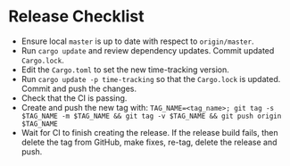# Release Checklist

- Ensure local `master` is up to date with respect to `origin/master`.
- Run `cargo update` and review dependency updates. Commit updated `Cargo.lock`.
- Edit the `Cargo.toml` to set the new time-tracking version.
- Run `cargo update -p time-tracking` so that the `Cargo.lock` is updated.
  Commit and push the changes.
- Check that the CI is passing.
- Create and push the new tag with: `TAG_NAME=<tag_name>; git tag -s $TAG_NAME -m $TAG_NAME && git tag -v $TAG_NAME && git push origin $TAG_NAME`
- Wait for CI to finish creating the release.
  If the release build fails, then delete the tag from GitHub, make fixes, re-tag, delete the release and push.
